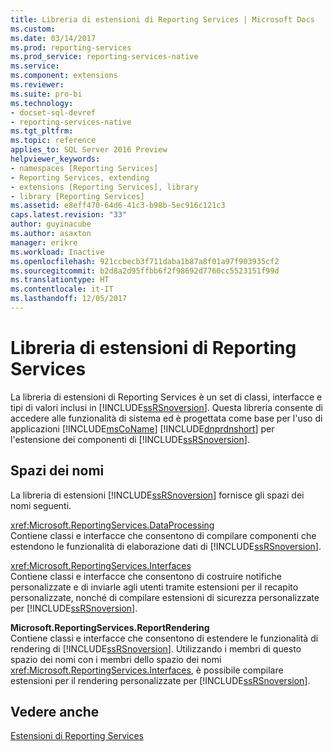 ```yaml
---
title: Libreria di estensioni di Reporting Services | Microsoft Docs
ms.custom: 
ms.date: 03/14/2017
ms.prod: reporting-services
ms.prod_service: reporting-services-native
ms.service: 
ms.component: extensions
ms.reviewer: 
ms.suite: pro-bi
ms.technology:
- docset-sql-devref
- reporting-services-native
ms.tgt_pltfrm: 
ms.topic: reference
applies_to: SQL Server 2016 Preview
helpviewer_keywords:
- namespaces [Reporting Services]
- Reporting Services, extending
- extensions [Reporting Services], library
- library [Reporting Services]
ms.assetid: e8eff470-64d6-41c3-b98b-5ec916c121c3
caps.latest.revision: "33"
author: guyinacube
ms.author: asaxton
manager: erikre
ms.workload: Inactive
ms.openlocfilehash: 921ccbecb3f711daba1b87a8f01a97f903935cf2
ms.sourcegitcommit: b2d8a2d95ffbb6f2f98692d7760cc5523151f99d
ms.translationtype: HT
ms.contentlocale: it-IT
ms.lasthandoff: 12/05/2017
---
```

# <a name="reporting-services-extension-library"></a>Libreria di estensioni di Reporting Services
  La libreria di estensioni di Reporting Services è un set di classi, interfacce e tipi di valori inclusi in [!INCLUDE[ssRSnoversion](../../includes/ssrsnoversion-md.md)]. Questa libreria consente di accedere alle funzionalità di sistema ed è progettata come base per l'uso di applicazioni [!INCLUDE[msCoName](../../includes/msconame-md.md)] [!INCLUDE[dnprdnshort](../../includes/dnprdnshort-md.md)] per l'estensione dei componenti di [!INCLUDE[ssRSnoversion](../../includes/ssrsnoversion-md.md)].  
  
## <a name="namespaces"></a>Spazi dei nomi  
 La libreria di estensioni [!INCLUDE[ssRSnoversion](../../includes/ssrsnoversion-md.md)] fornisce gli spazi dei nomi seguenti.  
  
 <xref:Microsoft.ReportingServices.DataProcessing>  
 Contiene classi e interfacce che consentono di compilare componenti che estendono le funzionalità di elaborazione dati di [!INCLUDE[ssRSnoversion](../../includes/ssrsnoversion-md.md)].  
  
 <xref:Microsoft.ReportingServices.Interfaces>  
 Contiene classi e interfacce che consentono di costruire notifiche personalizzate e di inviarle agli utenti tramite estensioni per il recapito personalizzate, nonché di compilare estensioni di sicurezza personalizzate per [!INCLUDE[ssRSnoversion](../../includes/ssrsnoversion-md.md)].  
  
 **Microsoft.ReportingServices.ReportRendering**  
 Contiene classi e interfacce che consentono di estendere le funzionalità di rendering di [!INCLUDE[ssRSnoversion](../../includes/ssrsnoversion-md.md)]. Utilizzando i membri di questo spazio dei nomi con i membri dello spazio dei nomi <xref:Microsoft.ReportingServices.Interfaces>, è possibile compilare estensioni per il rendering personalizzate per [!INCLUDE[ssRSnoversion](../../includes/ssrsnoversion-md.md)].  
  
## <a name="see-also"></a>Vedere anche  
 [Estensioni di Reporting Services](../../reporting-services/extensions/reporting-services-extensions.md)  
  
  
